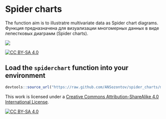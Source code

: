 # Spider charts

The function aim is to illustratre multivariate data as Spider chart diagrams. 
Функция предназначена для визуализации многомерных данных в виде лепестковых диаграмм (Spider charts).

<img src="https://raw.githubusercontent.com/ANSozontov/spider_charts/main/example.svg">

[![CC BY-SA 4.0][cc-by-sa-shield]][cc-by-sa]

## Load the `spiderchart` function into your environment

``` r
devtools::source_url("https://raw.github.com/ANSozontov/spider_charts/master/spider_charts.R")
```


This work is licensed under a
[Creative Commons Attribution-ShareAlike 4.0 International License][cc-by-sa].

[![CC BY-SA 4.0][cc-by-sa-image]][cc-by-sa]

[cc-by-sa]: http://creativecommons.org/licenses/by-sa/4.0/
[cc-by-sa-image]: https://licensebuttons.net/l/by-sa/4.0/88x31.png
[cc-by-sa-shield]: https://img.shields.io/badge/License-CC%20BY--SA%204.0-lightgrey.svg
